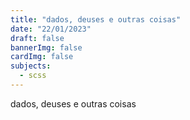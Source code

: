 ```yaml
---
title: "dados, deuses e outras coisas"
date: "22/01/2023"
draft: false
bannerImg: false
cardImg: false
subjects:
  - scss
---
```


dados, deuses e outras coisas
